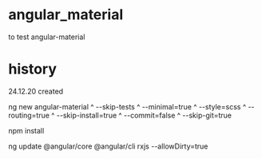# angular_material

to test angular-material

# history
24.12.20 created

ng new angular-material ^
--skip-tests ^
--minimal=true ^
--style=scss ^
--routing=true ^
--skip-install=true ^
--commit=false ^
--skip-git=true

npm install

ng update @angular/core @angular/cli rxjs --allowDirty=true
